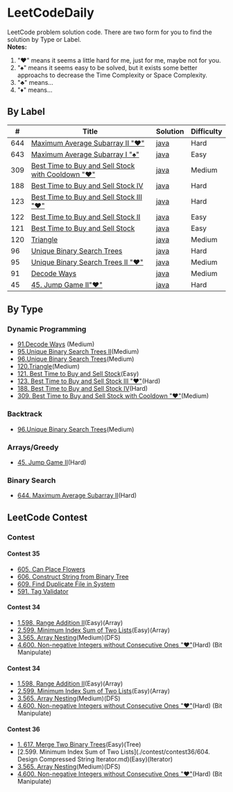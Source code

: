 # LeetCodeDaily
LeetCode problem solution code. There are two form for you to find the solution by Type or Label.<br>
**Notes:** 
1. "&hearts;" means it seems a little hard for me, just for me, maybe not for you.
2. "&spades;" means it seems easy to be solved, but it exists some better approachs to decrease the Time Complexity or Space Complexity.
3. "&clubs;" means...
4. "&diams;" means...

## By Label
| # | Title | Solution | Difficulty |
|---| ----- | -------- | ---------- |
|644|[Maximum Average Subarray II "&hearts;"](https://leetcode.com/problems/maximum-average-subarray-ii/#/description)|[java](./contest/contest41/2_644_Maximum_Average_Subarray_II)|Hard|
|643|[Maximum Average Subarray I "&spades;"](https://leetcode.com/problems/maximum-average-subarray-ii/#/description)|[java](./contest/contest41/1_643_Maximum_Average_Subarray_I)|Easy|
|309|[Best Time to Buy and Sell Stock with Cooldown "&hearts;"](https://leetcode.com/problems/best-time-to-buy-and-sell-stock-with-cooldown/#/description)|[java](./leetcode-1~100/309_Best_Time_to_Buy_and_Sell_Stock_with_cooldown.md)|Medium|
|188|[Best Time to Buy and Sell Stock IV](https://leetcode.com/problems/best-time-to-buy-and-sell-stock-iv/#/description)|[java](./leetcode-1~100/122_Best_Time_to_Buy_and_Sell_Stock_IV.md)|Hard|
|123|[Best Time to Buy and Sell Stock III "&hearts;"](https://leetcode.com/problems/best-time-to-buy-and-sell-stock-iii/#/description)|[java](./leetcode-1~100/122_Best_Time_to_Buy_and_Sell_Stock_III.md)|Hard|
|122|[Best Time to Buy and Sell Stock II](https://leetcode.com/problems/best-time-to-buy-and-sell-stock-ii/#/description)|[java](./leetcode-1~100/122_Best_Time_to_Buy_and_Sell_Stock_II.md)|Easy|
|121|[Best Time to Buy and Sell Stock](https://leetcode.com/problems/best-time-to-buy-and-sell-stock/#/description)|[java](./leetcode-1~100/121_Best_Time_to_Buy_and_Sell_Stock.md)|Easy|
|120|[Triangle](https://leetcode.com/problems/triangle/#/description)|[java](./leetcode-1~100/120_Triangle.md)|Medium|
|96|[Unique Binary Search Trees](https://leetcode.com/problems/unique-binary-search-trees/#/description)|[java](./leetcode-1~100/96_Unique_Binary_Search_Trees.md)|Hard|
|95|[Unique Binary Search Trees II "&hearts;"](https://leetcode.com/problems/unique-binary-search-trees-ii/#/description)|[java](./leetcode-1~100/95_Unique_Binary_Search_Trees_2.md)|Medium|
|91|[Decode Ways](https://leetcode.com/problems/decode-ways/#/description)|[java](./leetcode-1~100/91_Decode_Ways.md)|Medium|
|45|[45. Jump Game II"&hearts;"](https://leetcode.com/problems/Jump-Game-II/#/description)|[java](./leetcode-1~100/45_Jump_Game_II.md)|Hard|

## By Type
### Dynamic Programming
- [91.Decode Ways](./leetcode-1~100/91_Decode_Ways.md) (Medium)
- [95.Unique Binary Search Trees II](./leetcode-1~100/95_Unique_Binary_Search_Trees_2.md)(Medium)
- [96.Unique Binary Search Trees](./leetcode-1~100/96_Unique_Binary_Search_Trees.md)(Medium)
- [120.Triangle](./leetcode-1~100/120_Triangle.md)(Medium)
- [121. Best Time to Buy and Sell Stock](./leetcode-1~100/121_Best_Time_to_Buy_and_Sell_Stock.md)(Easy)
- [123. Best Time to Buy and Sell Stock III "&hearts;"](./leetcode-1~100/122_Best_Time_to_Buy_and_Sell_Stock_III.md)(Hard)
- [188. Best Time to Buy and Sell Stock IV](./leetcode-1~100/122_Best_Time_to_Buy_and_Sell_Stock_IV.md)(Hard)
- [309. Best Time to Buy and Sell Stock with Cooldown "&hearts;"](./leetcode-1~100/309_Best_Time_to_Buy_and_Sell_Stock_with_cooldown.md)(Medium)


### Backtrack
- [96.Unique Binary Search Trees](./leetcode-1~100/96_Unique_Binary_Search_Trees.md)(Medium)

### Arrays/Greedy
- [45. Jump Game II](./leetcode-1~100/45_Jump_Game_II.md)(Hard)

### Binary Search
- [644. Maximum Average Subarray II](./contest/contest41/2_644_Maximum_Average_Subarray_II)(Hard)


## LeetCode Contest

### Contest

#### Contest 35
- [605. Can Place Flowers](./contest/contest35/1_605_Can_Place_Flowers.md)
- [606. Construct String from Binary Tree](./contest/contest35/2_606_Construct_String_from_Binary_Tree.md)
- [609. Find Duplicate File in System](./contest/contest35/3_609_Find_Duplicate_File_in_System.md)
- [591. Tag Validator](./contest/contest35/4_591_Tag_Validator.md)

#### Contest 34
- [1.598. Range Addition II](./contest/contest34/1_598_Range_Addition_II.md)(Easy)(Array)
- [2.599. Minimum Index Sum of Two Lists](./contest/contest34/2_599_Minimum_Index_Sum_of_Two_Lists.md)(Easy)(Array)
- [3.565. Array Nesting](./contest/contest34/3_565_Array_Nesting.md)(Medium)(DFS)
- [4.600. Non-negative Integers without Consecutive Ones "&hearts;"](./contest/contest34/4_600_Non-negative_Integers_without_Consecutive_Ones.md)(Hard) (Bit Manipulate)

#### Contest 34
- [1.598. Range Addition II](./contest/contest34/1_598_Range_Addition_II.md)(Easy)(Array)
- [2.599. Minimum Index Sum of Two Lists](./contest/contest34/2_599_Minimum_Index_Sum_of_Two_Lists.md)(Easy)(Array)
- [3.565. Array Nesting](./contest/contest34/3_565_Array_Nesting.md)(Medium)(DFS)
- [4.600. Non-negative Integers without Consecutive Ones "&hearts;"](./contest/contest34/4_600_Non-negative_Integers_without_Consecutive_Ones.md)(Hard) (Bit Manipulate)

#### Contest 36
- [1. 617. Merge Two Binary Trees](./contest/contest36/1_617_Merge_Two_Binary_Trees.md)(Easy)(Tree)
- [2.599. Minimum Index Sum of Two Lists](./contest/contest36/604. Design Compressed String Iterator.md)(Easy)(Iterator)
- [3.565. Array Nesting](./contest/contest34/3_565_Array_Nesting.md)(Medium)(DFS)
- [4.600. Non-negative Integers without Consecutive Ones "&hearts;"](./contest/contest34/4_600_Non-negative_Integers_without_Consecutive_Ones.md)(Hard) (Bit Manipulate)


